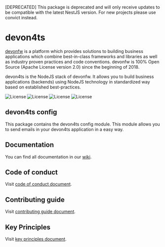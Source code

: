 [DEPRECATED] This package is deprecated and will only receive updates to be compatible with the latest NestJS version. For new projects please use convict instead.

# devon4ts

[devonfw](https://www.devonfw.com/) is a platform which provides solutions to building business applications which combine best-in-class frameworks and libraries as well as industry proven practices and code conventions. devonfw is 100% Open Source (Apache License version 2.0) since the beginning of 2018.

devon4ts is the NodeJS stack of devonfw. It allows you to build business applications (backends) using NodeJS technology in standardized way based on established best-practices.

![License](https://img.shields.io/npm/l/@devon4ts/config)
![License](https://img.shields.io/npm/v/@devon4ts/config)
![License](https://img.shields.io/librariesio/release/npm/@devon4ts/config)
![License](https://img.shields.io/npm/dt/@devon4ts/config)

## devon4ts config

This package contains the devon4ts config module. This module allows you to send emails in your devon4ts application in a easy way.

## Documentation

You can find all documentation in our [wiki](https://github.com/devonfw/devon4ts/wiki).

## Code of conduct

Visit [code of conduct document](https://github.com/devonfw/.github/blob/master/CODE_OF_CONDUCT.md).

## Contributing guide

Visit [contributing guide document](https://github.com/devonfw/.github/blob/master/CONTRIBUTING.asciidoc).

## Key Principles

Visit [key principles document](https://github.com/devonfw/.github/blob/master/key-principles.asciidoc).

